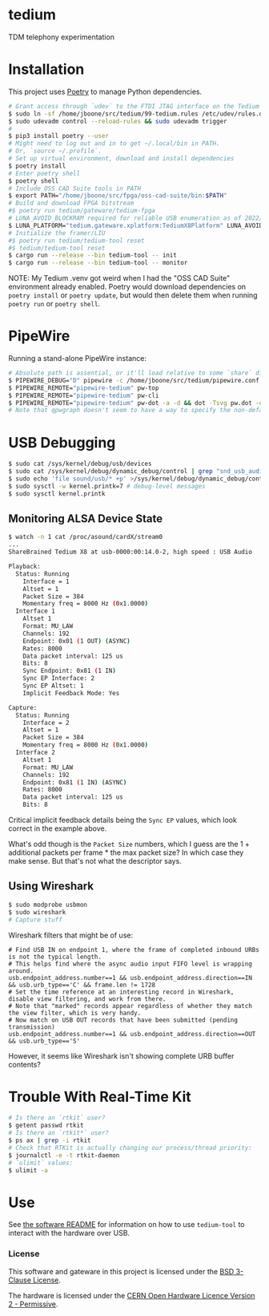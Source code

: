 # tedium

TDM telephony experimentation

# Installation

This project uses [Poetry](https://python-poetry.org/) to manage Python dependencies.

```bash
# Grant access through `udev` to the FTDI JTAG interface on the Tedium board.
$ sudo ln -sf /home/jboone/src/tedium/99-tedium.rules /etc/udev/rules.d/
$ sudo udevadm control --reload-rules && sudo udevadm trigger
#
$ pip3 install poetry --user
# Might need to log out and in to get ~/.local/bin in PATH.
# Or, `source ~/.profile`.
# Set up virtual environment, download and install dependencies
$ poetry install
# Enter poetry shell
$ poetry shell
# Include OSS CAD Suite tools in PATH
$ export PATH="/home/jboone/src/fpga/oss-cad-suite/bin:$PATH"
# Build and download FPGA bitstream
#$ poetry run tedium/gateware/tedium-fpga
# LUNA_AVOID_BLOCKRAM required for reliable USB enumeration as of 2022/May/02.
$ LUNA_PLATFORM="tedium.gateware.xplatform:TediumX8Platform" LUNA_AVOID_BLOCKRAM=1 tedium/gateware/tedium-fpga
# Initialize the framer/LIU
#$ poetry run tedium/tedium-tool reset
#$ tedium/tedium-tool reset
$ cargo run --release --bin tedium-tool -- init
$ cargo run --release --bin tedium-tool -- monitor
```

NOTE: My Tedium .venv got weird when I had the "OSS CAD Suite" environment already enabled.
Poetry would download dependencies on `poetry install` or `poetry update`, but would then
delete them when running `poetry run` or `poetry shell`.

# PipeWire

Running a stand-alone PipeWire instance:

```bash
# Absolute path is assential, or it'll load relative to some `share` directory.
$ PIPEWIRE_DEBUG="D" pipewire -c /home/jboone/src/tedium/pipewire.conf
$ PIPEWIRE_REMOTE="pipewire-tedium" pw-top
$ PIPEWIRE_REMOTE="pipewire-tedium" pw-cli
$ PIPEWIRE_REMOTE="pipewire-tedium" pw-dot -a -d && dot -Tsvg pw.dot -o pw.svg && open pw.svg
# Note that qpwgraph doesn't seem to have a way to specify the non-default PipeWire instance (remote).
```

# USB Debugging

```bash
$ sudo cat /sys/kernel/debug/usb/devices
$ sudo cat /sys/kernel/debug/dynamic_debug/control | grep "snd_usb_audio"
$ sudo echo 'file sound/usb/* +p' >/sys/kernel/debug/dynamic_debug/control
$ sudo sysctl -w kernel.printk=7 # debug-level messages
$ sudo sysctl kernel.printk
```

## Monitoring ALSA Device State

```bash
$ watch -n 1 cat /proc/asound/cardX/stream0
...
ShareBrained Tedium X8 at usb-0000:00:14.0-2, high speed : USB Audio

Playback:
  Status: Running
    Interface = 1
    Altset = 1
    Packet Size = 384
    Momentary freq = 8000 Hz (0x1.0000)
  Interface 1
    Altset 1
    Format: MU_LAW
    Channels: 192
    Endpoint: 0x01 (1 OUT) (ASYNC)
    Rates: 8000
    Data packet interval: 125 us
    Bits: 8
    Sync Endpoint: 0x81 (1 IN)
    Sync EP Interface: 2
    Sync EP Altset: 1
    Implicit Feedback Mode: Yes

Capture:
  Status: Running
    Interface = 2
    Altset = 1
    Packet Size = 384
    Momentary freq = 8000 Hz (0x1.0000)
  Interface 2
    Altset 1
    Format: MU_LAW
    Channels: 192
    Endpoint: 0x81 (1 IN) (ASYNC)
    Rates: 8000
    Data packet interval: 125 us
    Bits: 8
```

Critical implicit feedback details being the `Sync EP` values, which look correct in the example above.

What's odd though is the `Packet Size` numbers, which I guess are the 1 + additional packets per frame * the max packet size? In which case they make sense. But that's not what the descriptor says.

## Using Wireshark

```bash
$ sudo modprobe usbmon
$ sudo wireshark
# Capture stuff
```

Wireshark filters that might be of use:

```
# Find USB IN on endpoint 1, where the frame of completed inbound URBs is not the typical length.
# This helps find where the async audio input FIFO level is wrapping around.
usb.endpoint_address.number==1 && usb.endpoint_address.direction==IN && usb.urb_type=='C' && frame.len != 1728
# Set the time reference at an interesting record in Wireshark, disable view filtering, and work from there.
# Note that "marked" records appear regardless of whether they match the view filter, which is very handy.
# Now match on USB OUT records that have been submitted (pending transmission)
usb.endpoint_address.number==1 && usb.endpoint_address.direction==OUT && usb.urb_type=='S'
```

However, it seems like Wireshark isn't showing complete URB buffer contents?

# Trouble With Real-Time Kit

```bash
# Is there an `rtkit` user?
$ getent passwd rtkit
# Is there an `rtkit*` user?
$ ps ax | grep -i rtkit
# Check that RTKit is actually changing our process/thread priority:
$ journalctl -e -t rtkit-daemon
# `ulimit` values:
$ ulimit -a
```

# Use

See [the software README](tedium/README.md) for information on how to use `tedium-tool` to interact with the hardware over USB.

### License

This software and gateware in this project is licensed under the [BSD 3-Clause License](LICENSE-BSD-3-Clause).

The hardware is licensed under the [CERN Open Hardware Licence Version 2 - Permissive](LICENSE-CERN-OHL-P-v2).

